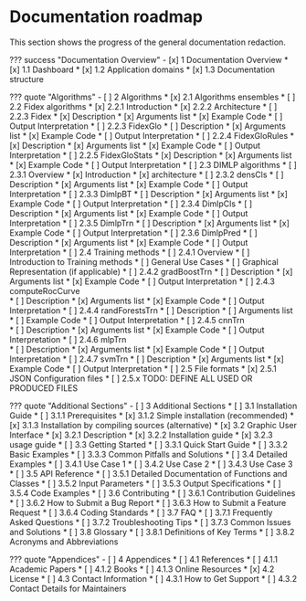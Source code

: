 # Documentation roadmap

This section shows the progress of the general documentation redaction.

??? success "Documentation Overview"
    - [x] 1 Documentation Overview
        * [x] 1.1 Dashboard
        * [x] 1.2 Application domains
        * [x] 1.3 Documentation structure

??? quote "Algorithms"
    - [ ] 2 Algorithms
        * [x] 2.1 Algorithms ensembles
        * [ ] 2.2 Fidex algorithms
            * [x] 2.2.1 Introduction
            * [x] 2.2.2 Architecture
            * [ ] 2.2.3 Fidex
                * [x] Description
                * [x] Arguments list
                * [x] Example Code
                * [ ] Output Interpretation
            * [ ] 2.2.3 FidexGlo
                * [ ] Description
                * [x] Arguments list
                * [x] Example Code
                * [ ] Output Interpretation
            * [ ] 2.2.4 FidexGloRules
                * [x] Description
                * [x] Arguments list
                * [x] Example Code
                * [ ] Output Interpretation
            * [ ] 2.2.5 FidexGloStats
                * [x] Description
                * [x] Arguments list
                * [x] Example Code
                * [ ] Output Interpretation
        * [ ] 2.3 DIMLP algorithms 
            * [ ] 2.3.1 Overview
                * [x] Introduction
                * [x] architecture
            * [ ] 2.3.2 densCls
                * [ ] Description
                * [x] Arguments list
                * [x] Example Code
                * [ ] Output Interpretation
            * [ ] 2.3.3 DimlpBT
                * [ ] Description
                * [x] Arguments list
                * [x] Example Code
                * [ ] Output Interpretation
            * [ ] 2.3.4 DimlpCls
                * [ ] Description
                * [x] Arguments list
                * [x] Example Code
                * [ ] Output Interpretation
            * [ ] 2.3.5 DimlpTrn
                * [ ] Description
                * [x] Arguments list
                * [x] Example Code
                * [ ] Output Interpretation
            * [ ] 2.3.6 DimlpPred
                * [ ] Description
                * [x] Arguments list
                * [x] Example Code
                * [ ] Output Interpretation
        * [ ] 2.4 Training methods
            * [ ] 2.4.1 Overview
                * [ ] Introduction to Training methods
                * [ ] General Use Cases
                * [ ] Graphical Representation (if applicable)
            * [ ] 2.4.2 gradBoostTrn
                * [ ] Description
                * [x] Arguments list
                * [x] Example Code
                * [ ] Output Interpretation
            * [ ] 2.4.3 computeRocCurve      
                * [ ] Description
                * [x] Arguments list
                * [x] Example Code
                * [ ] Output Interpretation
            * [ ] 2.4.4 randForestsTrn
                * [ ] Description
                * [ ] Arguments list
                * [ ] Example Code
                * [ ] Output Interpretation
            * [ ] 2.4.5 cnnTrn    
                * [ ] Description
                * [x] Arguments list
                * [x] Example Code
                * [ ] Output Interpretation
            * [ ] 2.4.6 mlpTrn   
                * [ ] Description
                * [x] Arguments list
                * [x] Example Code
                * [ ] Output Interpretation
            * [ ] 2.4.7 svmTrn
                * [ ] Description
                * [x] Arguments list
                * [x] Example Code
                * [ ] Output Interpretation
        * [ ] 2.5 File formats
            * [x] 2.5.1 JSON Configuration files
            * [ ] 2.5.x TODO: DEFINE ALL USED OR PRODUCED FILES

??? quote "Additional Sections"
    - [ ] 3 Additional Sections
        * [ ] 3.1 Installation Guide
            * [ ] 3.1.1 Prerequisites
            * [x] 3.1.2 Simple installation (recommended)
            * [x] 3.1.3 Installation by compiling sources (alternative)
        * [x] 3.2 Graphic User Interface
            * [x] 3.2.1 Description
            * [x] 3.2.2 Installation guide
            * [x] 3.2.3 usage guide
        * [ ] 3.3 Getting Started
            * [ ] 3.3.1 Quick Start Guide
            * [ ] 3.3.2 Basic Examples
            * [ ] 3.3.3 Common Pitfalls and Solutions
        * [ ] 3.4 Detailed Examples
            * [ ] 3.4.1 Use Case 1
            * [ ] 3.4.2 Use Case 2
            * [ ] 3.4.3 Use Case 3
        * [ ] 3.5 API Reference
            * [ ] 3.5.1 Detailed Documentation of Functions and Classes
            * [ ] 3.5.2 Input Parameters
            * [ ] 3.5.3 Output Specifications
            * [ ] 3.5.4 Code Examples
        * [ ] 3.6 Contributing
            * [ ] 3.6.1 Contribution Guidelines
            * [ ] 3.6.2 How to Submit a Bug Report
            * [ ] 3.6.3 How to Submit a Feature Request
            * [ ] 3.6.4 Coding Standards
        * [ ] 3.7 FAQ
            * [ ] 3.7.1 Frequently Asked Questions
            * [ ] 3.7.2 Troubleshooting Tips
            * [ ] 3.7.3 Common Issues and Solutions
        * [ ] 3.8 Glossary
            * [ ] 3.8.1 Definitions of Key Terms
            * [ ] 3.8.2 Acronyms and Abbreviations

??? quote "Appendices"
    - [ ] 4 Appendices
        * [ ] 4.1 References
            * [ ] 4.1.1 Academic Papers
            * [ ] 4.1.2 Books
            * [ ] 4.1.3 Online Resources
        * [x] 4.2 License
        * [ ] 4.3 Contact Information
            * [ ] 4.3.1 How to Get Support
            * [ ] 4.3.2 Contact Details for Maintainers